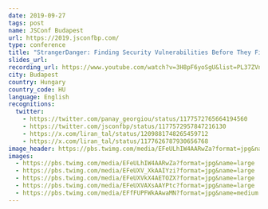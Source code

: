 ```yaml
---
date: 2019-09-27
tags: post
name: JSConf Budapest
url: https://2019.jsconfbp.com/
type: conference
title: "StrangerDanger: Finding Security Vulnerabilities Before They Find You!"
slides_url:
recording_url: https://www.youtube.com/watch?v=3H8pF6yoSgU&list=PL37ZVnwpeshEMCvdYDdZ09Sy-toTftWu0&index=15&ab_channel=JSConf
city: Budapest
country: Hungary
country_code: HU
language: English
recognitions:
  twitter:
    - https://twitter.com/panay_georgiou/status/1177572765664194560
    - https://twitter.com/jsconfbp/status/1177572957847216130
    - https://x.com/liran_tal/status/1209881748265459712
    - https://x.com/liran_tal/status/1177626787930656768
image_header: https://pbs.twimg.com/media/EFeULhIW4AARwZa?format=jpg&name=large
images:
  - https://pbs.twimg.com/media/EFeULhIW4AARwZa?format=jpg&name=large
  - https://pbs.twimg.com/media/EFeUXV_XkAAIYzi?format=jpg&name=large
  - https://pbs.twimg.com/media/EFeUXVkX4AETOZX?format=jpg&name=large
  - https://pbs.twimg.com/media/EFeUXVAXsAAYPtc?format=jpg&name=large
  - https://pbs.twimg.com/media/EFfFUPFWkAAwaMN?format=jpg&name=medium
---
```

